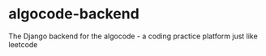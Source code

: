 # algocode-backend
The Django backend for the algocode - a coding practice platform just like leetcode
